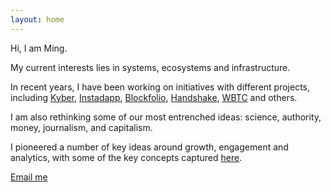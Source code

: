 ```yaml
---
layout: home
---
```

Hi, I am Ming. 

My current interests lies in systems, ecosystems and infrastructure. 

In recent years, I have been working on initiatives with different projects, including <a href="http://kyber.network">Kyber</a>, <a href="http://instadapp.io">Instadapp</a>, <a href="http://blockfolio.com">Blockfolio</a>, <a href="http://handshake.org">Handshake</a>, <a href="http://wtc.network">WBTC</a> and others.

I am also rethinking some of our most entrenched ideas: science, authority, money, journalism, and capitalism. 

I pioneered a number of key ideas around growth, engagement and analytics, with some of the key concepts captured <a href="http://is.gd/op2">here</a>.

<a href="mailto:mingyeow@gmail.com">Email me</a>
